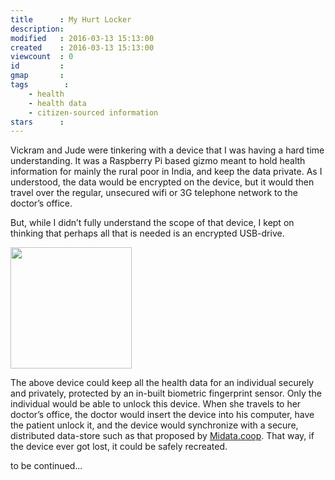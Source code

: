 ```yaml
---
title      : My Hurt Locker
description: 
modified   : 2016-03-13 15:13:00
created    : 2016-03-13 15:13:00
viewcount  : 0
id         : 
gmap       : 
tags        :
    - health
    - health data
    - citizen-sourced information
stars      : 
---
```


Vickram and Jude were tinkering with a device that I was having a hard time understanding. It was a Raspberry Pi based gizmo meant to hold health information for mainly the rural poor in India, and keep the data private. As I understood, the data would be encrypted on the device, but it would then travel over the regular, unsecured wifi or 3G telephone network to the doctor’s office.

But, while I didn’t fully understand the scope of that device, I kept on thinking that perhaps all that is needed is an encrypted USB-drive.

<div class="halfWidth">
<img class='bar' src='/data/M/MY/MY-/My-Hurt-Locker/usb.png' width="194">
</div>

The above device could keep all the health data for an individual securely and privately, protected by an in-built biometric fingerprint sensor. Only the individual would be able to unlock this device. When she travels to her doctor’s office, the doctor would insert the device into his computer, have the patient unlock it, and the device would synchronize with a secure, distributed data-store such as that proposed by [Midata.coop](http://midata.coop). That way, if the device ever got lost, it could be safely recreated.

to be continued…
